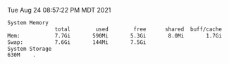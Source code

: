 Tue Aug 24 08:57:22 PM MDT 2021
```bash
System Memory
               total        used        free      shared  buff/cache   available
Mem:           7.7Gi       590Mi       5.3Gi       8.0Mi       1.7Gi       6.8Gi
Swap:          7.6Gi       144Mi       7.5Gi
System Storage
630M	.
```
